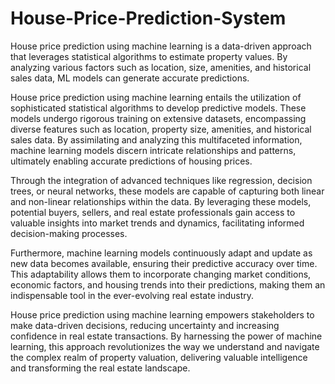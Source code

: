 # House-Price-Prediction-System
 House price prediction using machine learning is a data-driven approach that leverages statistical algorithms to estimate property values. By analyzing various factors such as location, size, amenities, and historical sales data, ML models can generate accurate predictions.
 
House price prediction using machine learning entails the utilization of sophisticated statistical algorithms to develop predictive models. These models undergo rigorous training on extensive datasets, encompassing diverse features such as location, property size, amenities, and historical sales data. By assimilating and analyzing this multifaceted information, machine learning models discern intricate relationships and patterns, ultimately enabling accurate predictions of housing prices.

Through the integration of advanced techniques like regression, decision trees, or neural networks, these models are capable of capturing both linear and non-linear relationships within the data. By leveraging these models, potential buyers, sellers, and real estate professionals gain access to valuable insights into market trends and dynamics, facilitating informed decision-making processes.

Furthermore, machine learning models continuously adapt and update as new data becomes available, ensuring their predictive accuracy over time. This adaptability allows them to incorporate changing market conditions, economic factors, and housing trends into their predictions, making them an indispensable tool in the ever-evolving real estate industry.

House price prediction using machine learning empowers stakeholders to make data-driven decisions, reducing uncertainty and increasing confidence in real estate transactions. By harnessing the power of machine learning, this approach revolutionizes the way we understand and navigate the complex realm of property valuation, delivering valuable intelligence and transforming the real estate landscape.
